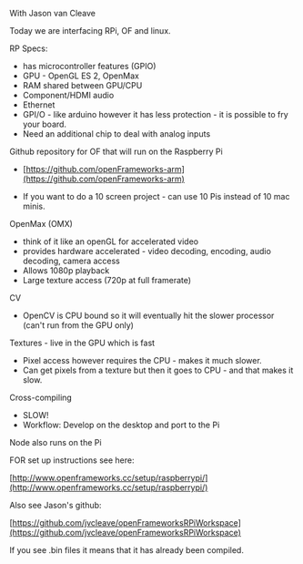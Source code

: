 
With Jason van Cleave

Today we are interfacing RPi, OF and linux. 

RP Specs:

*   has microcontroller features (GPIO)
*   GPU - OpenGL ES 2, OpenMax
*   RAM shared between GPU/CPU
*   Component/HDMI audio
*   Ethernet
*   GPI/O  - like arduino however it has less protection - it is possible to fry your board.
*   Need an additional chip to deal with analog inputs 

Github repository for OF that will run on the Raspberry Pi

*   [https://github.com/openFrameworks-arm](https://github.com/openFrameworks-arm)

*   If you want to do a 10 screen project - can use 10 Pis instead of 10 mac minis. 

OpenMax (OMX)

*   think of it like an openGL for accelerated video
*   provides hardware accelerated - video decoding, encoding, audio decoding, camera access
*   Allows 1080p playback
*   Large texture access (720p at full framerate)

CV

*   OpenCV is CPU bound so it will eventually hit the slower processor (can't run from the GPU only)

Textures - live in the GPU which is fast

*   Pixel access however requires the CPU - makes it much slower. 
*   Can get pixels from a texture but then it goes to CPU - and that makes it slow.

Cross-compiling

*   SLOW!
*   Workflow: Develop on the desktop and port to the Pi

Node also runs on the Pi

FOR set up instructions see here:

[http://www.openframeworks.cc/setup/raspberrypi/](http://www.openframeworks.cc/setup/raspberrypi/)

Also see Jason's github:  

[https://github.com/jvcleave/openFrameworksRPiWorkspace](https://github.com/jvcleave/openFrameworksRPiWorkspace)

If you see .bin files it means that it has already been compiled. 
